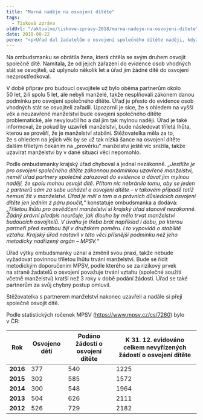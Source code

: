 ```yaml
---
title: "Marná naděje na osvojení dítěte"
tags:
  - Tisková zpráva
oldUrl: "/aktualne/tiskove-zpravy-2018/marna-nadeje-na-osvojeni-ditete"
date: 2018-08-22
perex: "<p>Úřad dal žadatelům o osvojení společného dítěte naději, když je zařadil do evidence osob vhodných stát se osvojiteli, přestože nebyli manželé a nesplňovali zákonnou podmínku pro osvojení společného dítěte. Úřad v rozhodnutí uvedl, že vzhledem k neuzavření sňatku může být osvojení problematické. Pokud by se však žadatelé rozhodli manželství uzavřít, úřad trval na tom, že až po třech letech od svatby zhodnotí stabilitu manželství a teprve pak by mohlo dojít ke zprostředkování osvojení.</p>"
---
```


<!-- imported from the old website -->

<p>Na ombudsmanku se obrátila žena, která chtěla se svým druhem osvojit společně dítě. Namítala, že od jejich zařazení do evidence osob vhodných stát se osvojiteli, už uplynulo několik let a úřad jim žádné dítě do osvojení nezprostředkoval. </p> <p>V době příprav pro budoucí osvojitele už bylo oběma partnerům okolo 50 let, žili spolu 5 let, ale nebyli manželé, takže nesplňovali zákonem danou podmínku pro osvojení společného dítěte. Úřad je přesto do evidence osob vhodných stát se osvojiteli zařadil. Upozornil je sice, že s ohledem na vyšší věk a neuzavřené manželství bude osvojení společného dítěte problematické, ale nevyloučil ho a dal jim tak mylnou naději. Úřad je také informoval, že pokud by uzavřeli manželství, bude následovat tříletá lhůta, kterou se prověří, že je manželství stabilní. Stěžovatelka měla za to, že s ohledem na jejich věk by se už tak nízká šance na osvojení dítěte dalším tříletým čekáním na „prověrku“ manželství ještě víc snížila, takže uzavírat manželství by v dané situaci věci nepomohlo.</p> <p>Podle ombudsmanky krajský úřad chyboval a jednal nezákonně. <i>„Jestliže je pro osvojení společného dítěte zákonnou podmínkou uzavřené manželství, neměl úřad partnery společně zařazovat do evidence a dávat jim mylnou naději, že spolu mohou osvojit dítě. Přitom nic nebránilo tomu, aby se jeden z partnerů sám za sebe ucházel o osvojení dítěte – v takovém případě totiž nemusí žít v manželství. Úřad je měl o tom a o právních důsledcích osvojení dítěte jen jedním z páru poučit,“</i> konstatuje ombudsmanka a dodává: <i>„Tříletou lhůtu pro osvědčení manželství si krajský úřad stanovil nezákonně. Žádný právní předpis neurčuje, jak dlouho by mělo trvat manželství budoucích osvojitelů. V úvahu je třeba brát například i dobu, po kterou partneři před svatbou žijí v družském poměru. I to vypovídá o stabilitě vztahu. Krajský úřad nastavil v této věci přísnější podmínku než jeho metodicky nadřízený orgán – MPSV.“</i></p> <p>Úřad výtky ombudsmanky uznal a změnil svou praxi, takže nebude vyžadovat povinnou tříletou lhůtu trvání manželství. Bude se řídit metodickým doporučením MPSV, podle kterého se za rizikový prvek na straně žadatelů o osvojení považuje trvání vztahu (společné soužití včetně manželství) kratší než 3 roky v době podání žádosti. Úřad se také partnerům za svůj chybný postup omluvil.</p> <p>Stěžovatelka s partnerem manželství nakonec uzavřeli a nadále si přejí společně osvojit dítě.</p> <p></p><p>Podle statistických ročenek MPSV (<a href="https://www.mpsv.cz/cs/7260" target="_blank">https://www.mpsv.cz/cs/7260</a>) bylo v ČR:</p><table summary="" class="obecna_varianata2" cellspacing="" cellpadding=""><thead><tr><th scope="col">Rok</th><th scope="col">Osvojeno dětí</th><th scope="col">Podáno žádostí o osvojení dítěte</th><th scope="col">K 31. 12. evidováno celkem nevyřízených žádostí o osvojení dítěte</th></tr></thead><tbody><tr><td><b>2016</b></td><td>377</td><td>540</td><td>1225</td></tr><tr><td><b>2015</b></td><td>302</td><td>585</td><td>1572</td></tr><tr><td><b>2014</b></td><td>300</td><td>548</td><td>1964</td></tr><tr><td><b>2013</b></td><td>504</td><td>626</td><td>2111</td></tr><tr><td><b>2012</b></td><td>526</td><td>729</td><td>2182</td></tr></tbody></table><br /><p></p>

